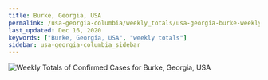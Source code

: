 ```yaml
---
title: Burke, Georgia, USA
permalink: /usa-georgia-columbia/weekly_totals/usa-georgia-burke-weekly_totals.html
last_updated: Dec 16, 2020
keywords: ["Burke, Georgia, USA", "weekly totals"]
sidebar: usa-georgia-columbia_sidebar
---
```


![Weekly Totals of Confirmed Cases for Burke, Georgia, USA](/covid_tracker/images/graphs/usa-georgia-burke-weekly_totals_graph.png)

